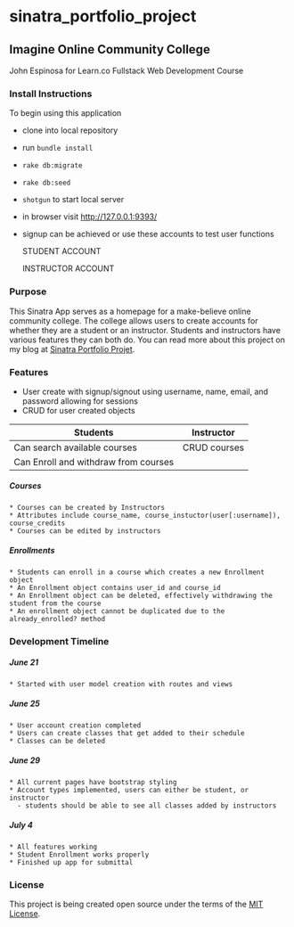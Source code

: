 # sinatra_portfolio_project
## Imagine Online Community College

  John Espinosa for Learn.co Fullstack Web Development Course


### Install Instructions
  To begin using this application
  - clone into local repository
  - run `bundle install`
  - `rake db:migrate`
  - `rake db:seed`
  - `shotgun` to start local server
  - in browser visit http://127.0.0.1:9393/
  - signup can be achieved or use these accounts to test user functions

    STUDENT ACCOUNT

    INSTRUCTOR ACCOUNT


### Purpose
  This Sinatra App serves as a homepage for a make-believe online community college. The college allows users to create accounts for whether they are a student or an instructor. Students and instructors have various features they can both do. You can read more about this project on my blog at [Sinatra Portfolio Projet](http://johnfelixespinosa.github.io/).

### Features
  * User create with signup/signout using username, name, email, and password allowing for sessions
  * CRUD for user created objects  

  | Students          | Instructor    |
  | -------------     |:-------------:| 
  | Can search available courses    | CRUD courses  |
  | Can Enroll and withdraw from courses |

  ##### Courses
    * Courses can be created by Instructors
    * Attributes include course_name, course_instuctor(user[:username]), course_credits
    * Courses can be edited by instructors

  ##### Enrollments
    * Students can enroll in a course which creates a new Enrollment object
    * An Enrollment object contains user_id and course_id
    * An Enrollment object can be deleted, effectively withdrawing the student from the course
    * An enrollment object cannot be duplicated due to the already_enrolled? method
  

### Development Timeline
  ##### June 21
    * Started with user model creation with routes and views
  ##### June 25  
    * User account creation completed
    * Users can create classes that get added to their schedule
    * Classes can be deleted
  ##### June 29
    * All current pages have bootstrap styling
    * Account types implemented, users can either be student, or instructor
      - students should be able to see all classes added by instructors
  ##### July 4
    * All features working
    * Student Enrollment works properly
    * Finished up app for submittal

### License
  This project is being created open source under the terms of the [MIT License](http://opensource.org/licenses/MIT).



